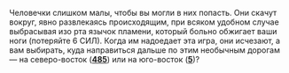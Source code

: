 Человечки слишком малы, чтобы вы могли в них попасть. Они скачут вокруг, явно развлекаясь происходящим, при всяком удобном случае выбрасывая изо рта язычок пламени, который больно обжигает ваши ноги (потеряйте 6 СИЛ). Когда им надоедает эта игра, они исчезают, а вам выбирать, куда направиться дальше по этим необычным дорогам — на северо-восток ([**485**](#n_485)) или на юго-восток ([**5**](#n_5))?

